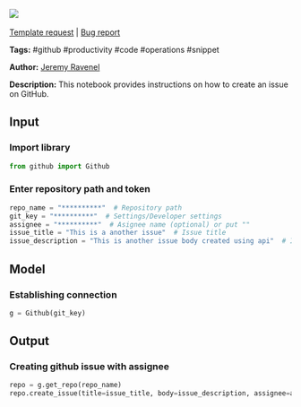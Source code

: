 <a href="https://app.naas.ai/user-redirect/naas/downloader?url=https://raw.githubusercontent.com/jupyter-naas/awesome-notebooks/master/GitHub/GitHub_Create_issue.ipynb" target="_parent"><img src="https://naasai-public.s3.eu-west-3.amazonaws.com/open_in_naas.svg"/></a><br><br><a href="https://github.com/jupyter-naas/awesome-notebooks/issues/new?assignees=&labels=&template=template-request.md&title=Tool+-+Action+of+the+notebook+">Template request</a> | <a href="https://github.com/jupyter-naas/awesome-notebooks/issues/new?assignees=&labels=bug&template=bug_report.md&title=GitHub+-+Create+issue:+Error+short+description">Bug report</a>

**Tags:** #github #productivity #code #operations #snippet

**Author:** [Jeremy Ravenel](https://www.linkedin.com/in/ACoAAAJHE7sB5OxuKHuzguZ9L6lfDHqw--cdnJg/)

**Description:** This notebook provides instructions on how to create an issue on GitHub.

## Input

### Import library


```python
from github import Github
```

### Enter repository path and token


```python
repo_name = "**********"  # Repository path
git_key = "**********"  # Settings/Developer settings
assignee = "**********"  # Asignee name (optional) or put ""
issue_title = "This is a another issue"  # Issue title
issue_description = "This is another issue body created using api"  # Issue description
```

## Model

### Establishing connection


```python
g = Github(git_key)
```

## Output

### Creating github issue with assignee


```python
repo = g.get_repo(repo_name)
repo.create_issue(title=issue_title, body=issue_description, assignee=assignee)
```
